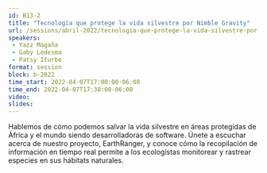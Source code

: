 ```yaml
---
id: B13-2
title: "Tecnología que protege la vida silvestre por Nimble Gravity"
url: /sessions/abril-2022/tecnologia-que-protege-la-vida-silvestre-por-nimble-gravity
speakers:
 - Yazz Magaña
 - Gaby Ledesma
 - Patsy Iturbe
format: session
block: b-2022
time_start: 2022-04-07T17:00:00-06:00
time_end: 2022-04-07T17:30:00-06:00
video:
slides: 
---
```


Hablemos de cómo podemos salvar la vida silvestre en áreas protegidas de África y el mundo siendo desarrolladoras de software. Únete a escuchar acerca de nuestro proyecto, EarthRanger, y conoce cómo la recopilación de información en tiempo real permite a los ecologistas monitorear y rastrear especies en sus hábitats naturales.